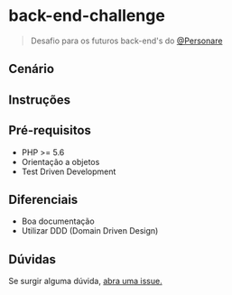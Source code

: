 # back-end-challenge

> Desafio para os futuros back-end's do [@Personare](https://github.com/Personare)

## Cenário

## Instruções

## Pré-requisitos

- PHP >= 5.6
- Orientação a objetos
- Test Driven Development

## Diferenciais

- Boa documentação
- Utilizar DDD (Domain Driven Design)

## Dúvidas

Se surgir alguma dúvida, [abra uma issue.](./issues/new)

